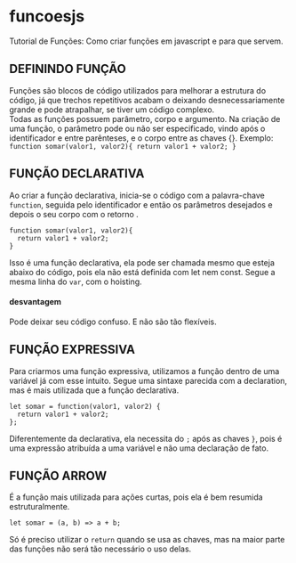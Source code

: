 # funcoesjs
Tutorial de Funções: Como criar funções em javascript e para que servem.
## DEFININDO FUNÇÃO

Funções são blocos de código utilizados para melhorar a estrutura do código, já que trechos repetitivos acabam o deixando  desnecessariamente grande e pode atrapalhar, se tiver um código complexo.<br>
Todas as funções possuem parâmetro, corpo e argumento. Na criação de uma função, o parâmetro pode ou não ser especificado, vindo após o identificador e entre parênteses, e o corpo entre as chaves {}. Exemplo: ``
function somar(valor1, valor2){
   return valor1 + valor2;
}
``

## FUNÇÃO DECLARATIVA 
Ao criar a função declarativa, inicia-se o código com a palavra-chave ``function``, seguida pelo identificador  e então os parâmetros desejados e depois o seu corpo com o retorno .
```
function somar(valor1, valor2){
  return valor1 + valor2;
}
```
Isso é uma função declarativa, ela pode ser chamada mesmo que esteja abaixo do código, pois ela não está definida com let nem const. Segue a mesma linha do `var`, com o hoisting.

#### desvantagem
Pode deixar seu código confuso. E não são tão flexíveis.

## FUNÇÃO EXPRESSIVA
Para criarmos uma função expressiva, utilizamos a função dentro de uma variável já com esse intuito. 
Segue uma sintaxe parecida com a declaration, mas é mais utilizada que a função declarativa.
```
let somar = function(valor1, valor2) {
  return valor1 + valor2;
};
```
Diferentemente da declarativa, ela necessita do `;` após as chaves `}`, pois é uma expressão atribuída a uma variável e não uma declaração de fato.

## FUNÇÃO ARROW
É a função mais utilizada para ações curtas, pois ela é bem resumida estruturalmente. 
```
let somar = (a, b) => a + b;
```
Só é preciso utilizar o `return` quando se usa as chaves, mas na maior parte das funções não será tão necessário o uso delas.
